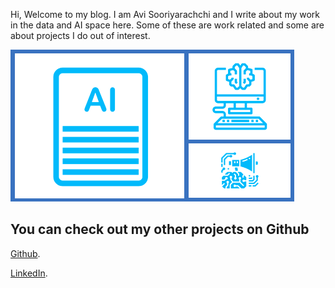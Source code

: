 Hi, Welcome to my blog. I am Avi Sooriyarachchi and I write about my work in the data and AI space here. Some of these are work related and some are about projects I do out of interest.

![Blog logo](images/blogImage.png)

## You can check out my other projects on Github

 [Github](https://github.com/AviSoori1x).

 [LinkedIn](https://www.linkedin.com/in/avinash-sooriyarachchi-104b45100/). 
